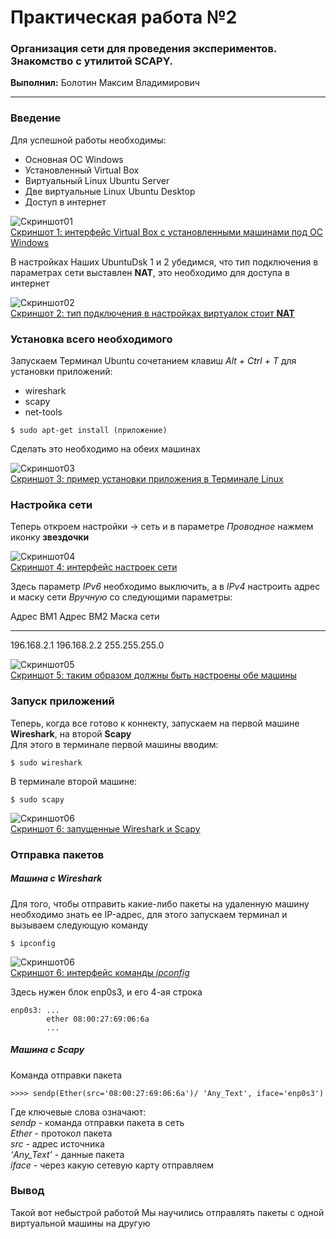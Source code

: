 Практическая работа №2
======================

### Организация сети для проведения экспериментов. Знакомство с утилитой SCAPY.

**Выполнил:** Болотин Максим Владимирович

* * * * *

### Введение

Для успешной работы необходимы:

-   Основная ОС Windows
-   Установленный Virtual Box
-   Виртуальный Linux Ubuntu Server
-   Две виртуальные Linux Ubuntu Desktop
-   Доступ в интернет

![Скриншот01](https://i.ibb.co/xF01m2V/01.jpg)\
 [Скриншот 1: интерфейс Virtual Box с установленными машинами под ОС
Windows](https://i.ibb.co/xF01m2V/01.jpg)

В настройках Наших UbuntuDsk 1 и 2 убедимся, что тип подключения в
параметрах сети выставлен **NAT**, это необходимо для доступа в интернет

![Скриншот02](https://i.ibb.co/Qbn7KR1/02.jpg)\
 [Скриншот 2: тип подключения в настройках виртуалок стоит
**NAT**](https://i.ibb.co/Qbn7KR1/02.jpg)

### Установка всего необходимого

Запускаем Терминал Ubuntu сочетанием клавиш *Alt + Ctrl + T* для
установки приложений:

-   wireshark
-   scapy
-   net-tools

<!-- -->

    $ sudo apt-get install (приложение)

Сделать это необходимо на обеих машинах

![Скриншот03](https://i.ibb.co/ygxNYRY/03.jpg)\
 [Скриншот 3: пример установки приложения в Терминале
Linux](https://i.ibb.co/ygxNYRY/03.jpg)

### Настройка сети

Теперь откроем настройки -\> сеть и в параметре *Проводное* нажмем
иконку **звездочки**

![Скриншот04](https://i.ibb.co/Vp4Lr71/04.jpg)\
 [Скриншот 4: интерфейс настроек сети](https://i.ibb.co/Vp4Lr71/04.jpg)

Здесь параметр *IPv6* необходимо выключить, а в *IPv4* настроить адрес и
маску сети *Вручную* со следующими параметры:

  Адрес ВМ1     Адрес ВМ2     Маска сети
  ------------- ------------- ---------------
  196.168.2.1   196.168.2.2   255.255.255.0

![Скриншот05](https://i.ibb.co/SJfx0s7/06.jpg)\
 [Скриншот 5: таким образом должны быть настроены обе
машины](https://i.ibb.co/SJfx0s7/06.jpg)

### Запуск приложений

Теперь, когда все готово к коннекту, запускаем на первой машине
**Wireshark**, на второй **Scapy**\
 Для этого в терминале первой машины вводим:

    $ sudo wireshark

В терминале второй машине:

    $ sudo scapy

![Скриншот06](https://i.ibb.co/TgFGp7m/07.jpg)\
 [Скриншот 6: запущенные Wireshark и
Scapy](https://i.ibb.co/TgFGp7m/07.jpg)

### Отправка пакетов

##### Машина с Wireshark

Для того, чтобы отправить какие-либо пакеты на удаленную машину
необходимо знать ее IP-адрес, для этого запускаем терминал и вызываем
следующую команду

    $ ipconfig

![Скриншот06](https://i.ibb.co/GCVRfKN/08.jpg)\
 [Скриншот 6: интерфейс команды
*ipconfig*](https://i.ibb.co/GCVRfKN/08.jpg)

Здесь нужен блок enp0s3, и его 4-ая строка

    enp0s3: ...
            ether 08:00:27:69:06:6a
            ...

##### Машина с Scapy

Команда отправки пакета

    >>>> sendp(Ether(src='08:00:27:69:06:6a')/ 'Any_Text', iface='enp0s3')

Где ключевые слова означают:\
 *sendp* - команда отправки пакета в сеть\
 *Ether* - протокол пакета\
 *src* - адрес источника\
 *‘Any\_Text’* - данные пакета\
 *iface* - через какую сетевую карту отправляем

### Вывод

Такой вот небыстрой работой Мы научились отправлять пакеты с одной
виртуальной машины на другую
